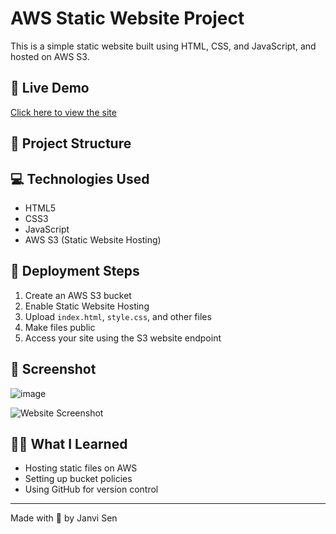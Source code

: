 # AWS Static Website Project

This is a simple static website built using HTML, CSS, and JavaScript, and hosted on AWS S3.

## 🔗 Live Demo

[Click here to view the site]([https://your-s3-site-link.com](http://janvibucket.s3-website-us-east-1.amazonaws.com/))

## 📁 Project Structure

## 💻 Technologies Used
- HTML5
- CSS3
- JavaScript
- AWS S3 (Static Website Hosting)

## 🚀 Deployment Steps

1. Create an AWS S3 bucket
2. Enable Static Website Hosting
3. Upload `index.html`, `style.css`, and other files
4. Make files public
5. Access your site using the S3 website endpoint

## 📸 Screenshot
![image](https://github.com/user-attachments/assets/0b0a37a5-909a-44b4-a124-d78ee73f2a3e)


![Website Screenshot]("C:\Users\prata\Downloads\mywebsite.png")
## 🙋‍♂️ What I Learned

- Hosting static files on AWS
- Setting up bucket policies
- Using GitHub for version control

---

Made with 💜 by Janvi Sen
